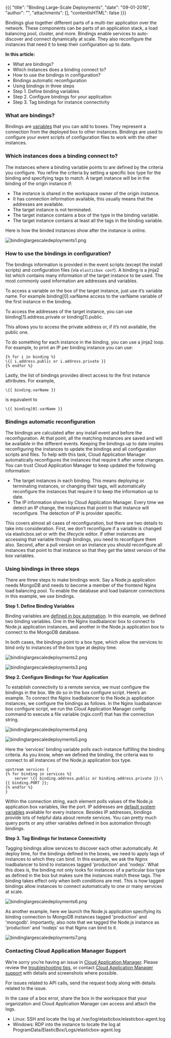 {{{ "title": "Binding Large-Scale Deployments",
"date": "09-01-2016",
"author": "",
"attachments": [],
"contentIsHTML": false
}}}

Bindings glue together different parts of a multi-tier application over the network. These components can be parts of an application stack, a load balancing pool, cluster, and more. Bindings enable services to auto-discover and connect dynamically at scale. They also reconfigure the instances that need it to keep their configuration up to date.

**In this article:**

* What are bindings?
* Which instances does a binding connect to?
* How to use the bindings in configuration?
* Bindings automatic reconfiguration
* Using bindings in three steps
* Step 1. Define binding variables
* Step 2. Configure bindings for your application
* Step 3. Tag bindings for instance connectivity

### What are bindings?

Bindings are [variables](parameterizing-boxes-with-variables.md) that you can add to boxes. They represent a connection from the deployed box to other instances. Bindings are used to configure your event scripts of configuration files to work with the other instances.

### Which instances does a binding connect to?

The instances where a binding variable points to are defined by the criteria you configure. You refine the criteria by setting a specific box type for the binding and specifying tags to match. A target instance will be in the binding of the origin instance if:

* The instance is shared in the workspace owner of the origin instance.
* It has connection information available, this usually means that the addresses are available.
* The target instance is not terminated.
* The target instance contains a box of the type in the binding variable.
* The target instance contains at least all the tags in the binding variable.

Here is how the binded instances show after the instance is online.

![bindinglargescaledeployments1.png](../../images/cloud-application-manager/bindinglargescaledeployments1.png)

### How to use the bindings in configuration?

The bindings information is provided in the event scripts (except the install scripts) and configuration files (via `elasticbox conf`). A binding is a jinja2 list which contains many information of the target instance to be used. The most commonly used information are addresses and variables.

To access a variable on the box of the target instance, just use it’s variable name. For example binding[0].varName access to the varName variable of the first instance in the binding.

To access the addresses of the target instance, you can use binding[1].address.private or binding[1].public.

This allows you to access the private address or, if it’s not available, the public one.

To do something for each instance in the binding, you can use a jinja2 loop. For example, to print an IP per binding instance you can use:

```
{% for i in binding %}
\{{ i.address.public or i.address.private }}
{% endfor %}
```

Lastly, the list of bindings provides direct access to the first instance attributes. For example,

```
\{{ binding.varName }}
```

is equivalent to

```
\{{ binding[0].varName }}
```

### Bindings automatic reconfiguration

The bindings are calculated after any install event and before the reconfiguration. At that point, all the matching instances are saved and will be available in the different events. Keeping the bindings up to date implies reconfiguring the instances to update the bindings and all configuration scripts and files. To help with this task, Cloud Application Manager automatically reconfigures the instances that require it after some changes. You can trust Cloud Application Manager to keep updated the following information:

* The target instances in each binding. This means deploying or terminating instances, or changing their tags, will automatically reconfigure the instances that require it to keep the information up to date.
* The IP information shown by Cloud Application Manager. Every time we detect an IP change, the instances that point to that instance will reconfigure. The detection of IP is provider specific.

This covers almost all cases of reconfiguration, but there are two details to take into consideration. First, we don’t reconfigure if a variable is changed via elasticbox.set or with the lifecycle editor. If other instances are accessing that variable through bindings, you need to reconfigure them also. Second, after a pull version on an instance you should reconfigure all instances that point to that instance so that they get the latest version of the box variables.

### Using bindings in three steps

There are three steps to make bindings work. Say a Node.js application needs MongoDB and needs to become a member of the frontend Nginx load balancing pool. To enable the database and load balancer connections in this example, we use bindings.

**Step 1. Define Binding Variables**

Binding variables are [defined in box automation](parameterizing-boxes-with-variables.md). In this example, we defined two binding variables. One in the Nginx loadbalancer box to connect to Node.js application instances, and another in the Node.js application box to connect to the MongoDB database.

In both cases, the bindings point to a box type, which allow the services to bind only to instances of the box type at deploy time.

![bindinglargescaledeployments2.png](../../images/cloud-application-manager/bindinglargescaledeployments2.png)

![bindinglargescaledeployments3.png](../../images/cloud-application-manager/bindinglargescaledeployments3.png)

**Step 2. Configure Bindings for Your Application**

To establish connectivity to a remote service, we must configure the bindings in the box. We do so in the box configure script. Here’s an example. To connect the Nginx loadbalancer to the Node.js application instances, we configure the bindings as follows. In the Nginx loadbalancer box configure script, we run the Cloud Application Manager config command to execute a file variable (ngix.conf) that has the connection string.

![bindinglargescaledeployments4.png](../../images/cloud-application-manager/bindinglargescaledeployments4.png)

![bindinglargescaledeployments5.png](../../images/cloud-application-manager/bindinglargescaledeployments5.png)

Here the ‘services’ binding variable polls each instance fulfilling the binding criteria. As you know, when we defined the binding, the criteria was to connect to all instances of the Node.js application box type.

```
upstream services {
{% for binding in services %}
    server \{{ binding.address.public or binding.address.private }}:\{{ binding.PORT }};
{% endfor %}
}
```

Within the connection string, each element polls values of the Node.js application box variables, like the port. IP addresses are [default system variables](syntax-for-variables.md) available for every instance. Besides IP addresses, bindings provide lots of helpful data about remote services. You can pretty much query ports or any other variables defined in box automation through bindings.

**Step 3. Tag Bindings for Instance Connectivity**

Tagging bindings allow services to discover each other automatically. At deploy time, for the bindings defined in the boxes, we need to apply tags of instances to which they can bind. In this example, we ask the Nginx loadbalancer to bind to instances tagged 'production' and 'nodejs'. What this does is, the binding not only looks for instances of a particular box type as defined in the box but makes sure the instances match these tags. The binding takes effect only when both conditions are met. This is how tagged bindings allow instances to connect automatically to one or many services at scale.

![bindinglargescaledeployments6.png](../../images/cloud-application-manager/bindinglargescaledeployments6.png)

As another example, here we launch the Node.js application specifying its binding connection to MongoDB instances tagged 'production' and 'mongodb'. Importantly, also note that we tagged the Node.js instance as 'production' and 'nodejs' so that Nginx can bind to it.

![bindinglargescaledeployments7.png](../../images/cloud-application-manager/bindinglargescaledeployments7.png)

### Contacting Cloud Application Manager Support

We’re sorry you’re having an issue in [Cloud Application Manager](https://www.ctl.io/cloud-application-manager/). Please review the [troubleshooting tips](../Troubleshooting/troubleshooting-tips.md), or contact [Cloud Application Manager support](mailto:incident@CenturyLink.com) with details and screenshots where possible.

For issues related to API calls, send the request body along with details related to the issue.

In the case of a box error, share the box in the workspace that your organization and Cloud Application Manager can access and attach the logs.
* Linux: SSH and locate the log at /var/log/elasticbox/elasticbox-agent.log
* Windows: RDP into the instance to locate the log at ProgramData/ElasticBox/Logs/elasticbox-agent.log
